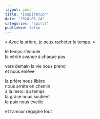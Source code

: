 ```yaml
---
layout: post
title: "inspiration"
date: "2024-03-24"
categories: "spirit"
published: false
---
```


« Avec la prière, je peux racheter le temps. »

le temps s’écoule  
la vérité avance à chaque pas  

vers demain la vie nous prend  
et nous enlève  

la prière nous libère  
nous arrête en chemin  
à la merci du temps  
la grâce nous soutient  
la paix nous éveille  

et l’amour regagne tout  
